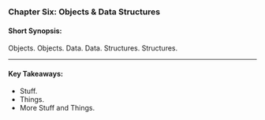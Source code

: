 ### Chapter Six:  Objects & Data Structures
#### Short Synopsis: 

Objects.  Objects.  Data.  Data.  Structures.  Structures.

___

#### Key Takeaways:
* Stuff.
* Things.
* More Stuff and Things.